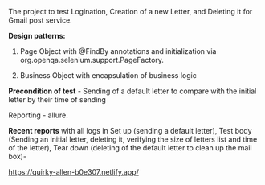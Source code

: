 The project to test Logination, Creation of a new Letter, and Deleting it for Gmail post service.

**Design patterns:**
 1. Page Object with @FindBy annotations and initialization via org.openqa.selenium.support.PageFactory.
 
 2.  Business Object with encapsulation of business logic 

**Precondition of test** - Sending of a default letter to compare with the initial letter by their time of sending                   

Reporting - allure.

**Recent reports** with all logs in Set up (sending a default letter), Test body (Sending an initial letter, deleting it, verifying the size of letters list and time of the letter), Tear down (deleting of the default letter to clean up the mail box)-

https://quirky-allen-b0e307.netlify.app/